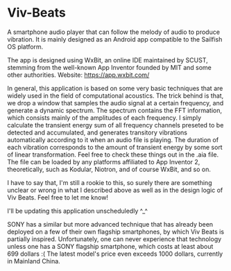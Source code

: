 # Viv-Beats
A smartphone audio player that can follow the melody of audio to produce vibration. It is mainly designed as an Android app compatible to the Sailfish OS platform.

The app is designed using WxBit, an online IDE maintained by SCUST, stemming from the well-known App Inventor founded by MIT and some other authorities. Website: https://app.wxbit.com/

In general, this application is based on some very basic techniques that are widely used in the field of computational acoustics. The trick behind is that, we drop a window that samples the audio signal at a certain frequency, and generate a dynamic spectrum. The spectrum contains the FFT information, which consists mainly of the amplitudes of each frequency. I simply calculate the transient energy sum of all frequency channels preseted to be detected and accumulated, and generates transitory vibrations automatically according to it when an audio file is playing. The duration of each vibration corresponds to the amount of transient energy by some sort of linear transformation. Feel free to check these things out in the .aia file. The file can be loaded by any platforms affiliated to App Inventor 2, theoretically, such as Kodular, Niotron, and of course WxBit, and so on.

I have to say that, I'm still a rookie to this, so surely there are something unclear or wrong in what I described above as well as in the design logic of Viv Beats. Feel free to let me know!

I'll be updating this application unscheduledly ^_^

SONY has a similar but more advanced technique that has already been deployed on a few of their own flagship smartphones, by which Viv Beats is partially inspired. Unfortunately, one can never experience that technology unless one has a SONY flagship smartphone, which costs at least about 699 dollars :( The latest model's price even exceeds 1000 dollars, currently in Mainland China.
